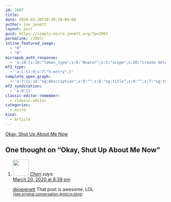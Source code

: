```yaml
---
id: 2007
title: 
date: 2020-03-20T20:30:19-04:00
author: joe jenett
layout: post
guid: https://simply.micro.jenett.org/?p=2007
permalink: /2007/
inline_featured_image:
  - "0"
  - "0"
micropub_auth_response:
  - 'a:10:{s:10:"token_type";s:6:"Bearer";s:5:"scope";s:20:"create delete update";s:2:"me";s:32:"https://simply.micro.jenett.org/";s:9:"issued_by";s:59:"https://simply.micro.jenett.org/wp-json/indieauth/1.0/token";s:9:"client_id";s:20:"https://omnibear.com";s:11:"client_name";s:8:"Omnibear";s:11:"client_icon";s:29:"https://omnibear.com/logo.svg";s:9:"issued_at";i:1584205278;s:4:"user";i:1;s:13:"last_accessed";i:1584749920;}'
mf2_type:
  - 'a:1:{i:0;s:7:"h-entry";}'
complete_open_graph:
  - 'a:7:{s:14:"og:description";s:0:"";s:8:"og:title";s:0:"";s:7:"og:type";s:0:"";s:12:"twitter:card";s:7:"summary";s:15:"twitter:creator";s:0:"";s:19:"twitter:description";s:0:"";s:8:"og:image";s:0:"";}'
mf2_syndication:
  - 'a:0:{}'
classic-editor-remember:
  - classic-editor
categories:
  - micro
kind:
  - Article
---
```

[Okay, Shut Up About Me Now](https://www.kickscondor.com/okay-shut-up-about-me-now/)

<h2 id="comments-title">One thought on “<span>Okay, Shut Up About Me Now</span>”		</h2>


<ol class="commentlist">
<li class="comment even thread-even depth-1 u-comment h-cite h-entry p-comment" id="li-comment-465">
<article id="comment-465" class="comment " itemprop="comment" itemscope="" itemtype="http://schema.org/Comment">
<footer>
<address class="comment-author p-author author vcard hcard h-card" itemprop="creator" itemscope="" itemtype="http://schema.org/Person">
<img alt="" src="https://micro.blog/Cheri/avatar.jpg" srcset="https://micro.blog/Cheri/avatar.jpg 2x" class="avatar avatar-50 photo avatar-default local-avatar u-photo" itemprop="image" loading="lazy" width="50" height="50">				<cite class="fn p-name" itemprop="name"><a href="https://micro.blog/Cheri" rel="external nofollow ugc" class="u-url url">Cheri</a></cite> <span class="says">says:</span>					</address>
<!-- .comment-author .vcard -->

<div class="comment-meta commentmetadata">
<a href="https://micro.blog/Cheri/8936777"><time class="updated published dt-updated dt-published" datetime="2020-03-20T20:39:38-04:00" itemprop="datePublished dateModified dateCreated">
March 20, 2020 at 8:39 pm						</time></a>
</div>
<!-- .comment-meta .commentmetadata -->
</footer>

<div class="comment-content e-content p-summary p-name" itemprop="text name description">
<p><a href="https://micro.blog/joejenett" rel="nofollow ugc">@joejenett</a> That post is awesome. LOL<br>
<a href="https://micro.blog/joejenett/9268829" title="" rel="nofollow ugc"><small>(see original conversation @micro.blog)</small></a></p></div></article></li></ol>